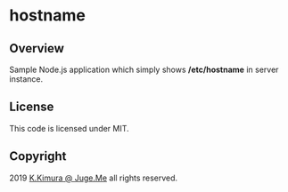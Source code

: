 # hostname

## Overview

Sample Node.js application which simply shows **/etc/hostname** in server instance.

## License

This code is licensed under MIT.

## Copyright

2019 [K.Kimura @ Juge.Me](https://github.com/dotnsf) all rights reserved.
